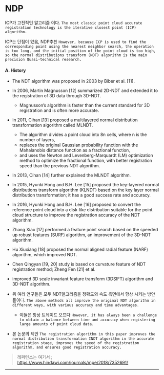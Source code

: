 # NDP 

ICP가 고전적인 알고리즘 이다. `The most classic point cloud accurate registration technology is the iterative closest point (ICP) algorithm. `

ICP는 단점이 있음, NDP추천 `However, because ICP is used to find the corresponding point using the nearest neighbor search, the operation is too long, and the initial position of the point cloud is too high, so the normal distributions transform (NDT) algorithm is the main precision Quasi-technical research.`

#### A. History 

- The NDT algorithm was proposed in 2003 by Biber et al. [11]. 

- In 2006, Martin Magnusson [12] summarized 2D-NDT and extended it to the registration of 3D data through 3D-NDT. 
    - Magnusson’s algorithm is faster than the current standard for 3D registration and is often more accurate. 

- In 2011, Cihan [13] proposed a multilayered normal distribution transformation algorithm called MLNDT. 
    - The algorithm divides a point cloud into 8n cells, where n is the number of layers, 
    - replaces the original Gaussian probability function with the Mahalanobis distance function as a fractional function, 
    - and uses the Newton and Levenberg-Marquardt (LM) optimization method to optimize the fractional function, with better registration speed than the previous NDT algorithm. 
    
- In 2013, Cihan [14] further explained the MLNDT algorithm. 

- In 2015, Hyunki Hong and B.H. Lee [15] proposed the key-layered normal distributions transform algorithm (KLNDT) based on the key layer normal distribution transformation; it has a good success rate and accuracy. 

- In 2016, Hyunki Hong and B.H. Lee [16] proposed to convert the reference point cloud into a disk-like distribution suitable for the point cloud structure to improve the registration accuracy of the NDT algorithm. 

- Zhang Xiao [17] performed a feature point search based on the speeded up robust features (SURF) algorithm, an improvement of the 3D-NDT algorithm. 

- Hu Xiuxiang [18] proposed the normal aligned radial feature (NARF) algorithm, which improved NDT. 

- Chen Qingyan [19, 20] study is based on curvature feature of NDT registration method; Zheng Fen [21] et al. 

- improved 3D scale invariant feature transform (3DSIFT) algorithm and 3D-NDT algorithm. 

- 위 여러 연구들은 모두 NDT알고리즘을 정확도와 속도 측면에서 향상 시키는 방안 들이다. `The above methods all improve the original NDT algorithm in different ways, with various accuracy and time advantages. `
    - 이둘은 항상 트레이드 오프다 `However, it has always been a challenge to obtain a balance between time and accuracy when registering large amounts of point cloud data. `

- 본 논문의 제안 `The registration algorithm in this paper improves the normal distribution transformation INDT algorithm in the accurate registration stage, improves the speed of the registration algorithm, and ensures good registration accuracy.`


> 레퍼런스는 여기서 ; https://www.hindawi.com/journals/mpe/2018/7352691/

---






